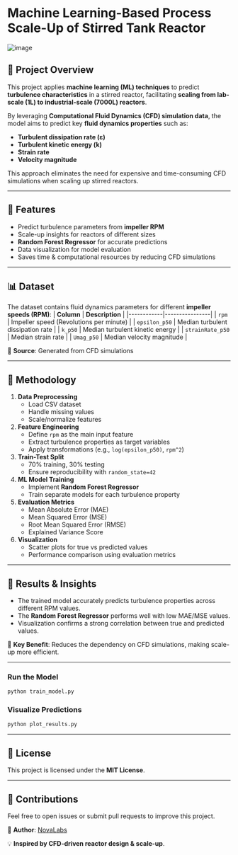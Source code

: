 # Machine Learning-Based Process Scale-Up of Stirred Tank Reactor 
![image](https://github.com/user-attachments/assets/7dfcce4a-194a-452f-a37c-f3c4c7f5a445)

## 📌 Project Overview
This project applies **machine learning (ML) techniques** to predict **turbulence characteristics** in a stirred reactor, facilitating **scaling from lab-scale (1L) to industrial-scale (7000L) reactors**.

By leveraging **Computational Fluid Dynamics (CFD) simulation data**, the model aims to predict key **fluid dynamics properties** such as:
- **Turbulent dissipation rate (ε)**
- **Turbulent kinetic energy (k)**
- **Strain rate**
- **Velocity magnitude**

This approach eliminates the need for expensive and time-consuming CFD simulations when scaling up stirred reactors.

---

## 🚀 Features
-  Predict turbulence parameters from **impeller RPM**
-  Scale-up insights for reactors of different sizes
-  **Random Forest Regressor** for accurate predictions
-  Data visualization for model evaluation
-  Saves time & computational resources by reducing CFD simulations

---

## 📊 Dataset
The dataset contains fluid dynamics parameters for different **impeller speeds (RPM)**:
| **Column** | **Description** |
|------------|----------------|
| `rpm` | Impeller speed (Revolutions per minute) |
| `epsilon_p50` | Median turbulent dissipation rate |
| `k_p50` | Median turbulent kinetic energy |
| `strainRate_p50` | Median strain rate |
| `Umag_p50` | Median velocity magnitude |

📌 **Source**: Generated from CFD simulations

---

## 🔬 Methodology
1. **Data Preprocessing**
   - Load CSV dataset
   - Handle missing values
   - Scale/normalize features
2. **Feature Engineering**
   - Define `rpm` as the main input feature
   - Extract turbulence properties as target variables
   - Apply transformations (e.g., `log(epsilon_p50)`, `rpm^2`)
3. **Train-Test Split**
   - 70% training, 30% testing
   - Ensure reproducibility with `random_state=42`
4. **ML Model Training**
   - Implement **Random Forest Regressor**
   - Train separate models for each turbulence property
5. **Evaluation Metrics**
   - Mean Absolute Error (MAE)
   - Mean Squared Error (MSE)
   - Root Mean Squared Error (RMSE)
   - Explained Variance Score
6. **Visualization**
   - Scatter plots for true vs predicted values
   - Performance comparison using evaluation metrics

---

## 📌 Results & Insights
- The trained model accurately predicts turbulence properties across different RPM values.
- The **Random Forest Regressor** performs well with low MAE/MSE values.
- Visualization confirms a strong correlation between true and predicted values.

📌 **Key Benefit**: Reduces the dependency on CFD simulations, making scale-up more efficient.

---


###  Run the Model
```python
python train_model.py
```

###  Visualize Predictions
```python
python plot_results.py
```

---

## 📜 License
This project is licensed under the **MIT License**.

---

## 🤝 Contributions
Feel free to open issues or submit pull requests to improve this project.

🔗 **Author**: [NovaLabs](https://www.kaggle.com/novalabs)

💡 **Inspired by CFD-driven reactor design & scale-up**.

